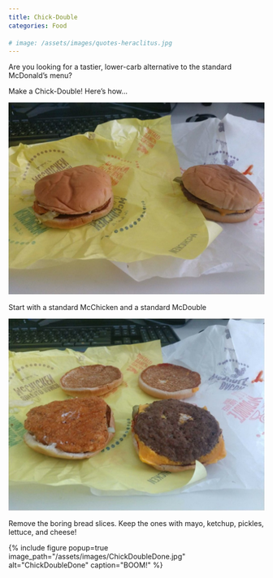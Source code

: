```yaml
---
title: Chick-Double
categories: Food

# image: /assets/images/quotes-heraclitus.jpg
---
```

Are you looking for a tastier, lower-carb alternative to the standard McDonald’s menu?

Make a Chick-Double! Here’s how...

![ChickDoubleBefore](/assets/images/ChickDoubleBefore.jpg)

Start with a standard McChicken and a standard McDouble

![ChickDoubleSwap](/assets/images/ChickDoubleSwap.jpg)

Remove the boring bread slices. Keep the ones with mayo, ketchup, pickles, lettuce, and cheese!

{% include figure popup=true image_path="/assets/images/ChickDoubleDone.jpg" alt="ChickDoubleDone" caption="BOOM!" %}
